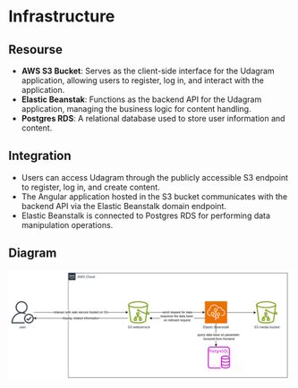 # Infrastructure

## Resourse

- **AWS S3 Bucket**: Serves as the client-side interface for the Udagram application, allowing users to register, log in, and interact with the application.
- **Elastic Beanstak**: Functions as the backend API for the Udagram application, managing the business logic for content handling.
- **Postgres RDS**: A relational database used to store user information and content.

## Integration

- Users can access Udagram through the publicly accessible S3 endpoint to register, log in, and create content.
- The Angular application hosted in the S3 bucket communicates with the backend API via the Elastic Beanstalk domain endpoint.
- Elastic Beanstalk is connected to Postgres RDS for performing data manipulation operations.

## Diagram
![infrastructure diagram](./diagram/infrastructure-diagram.png)


